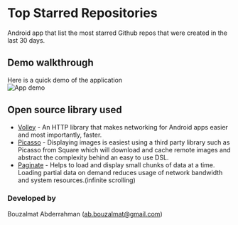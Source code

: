 # Top Starred Repositories
Android app that list the most starred Github repos that were created in the last 30 days. 

## Demo walkthrough
Here is a quick demo of the application<br/>
![App demo](https://media.giphy.com/media/uiLruRHw67BdCmtI9N/giphy.gif)

## Open source library used
* [Volley](https://developer.android.com/training/volley/index.html) - An HTTP library that makes networking for Android apps easier and most importantly, faster.
* [Picasso](http://square.github.io/picasso/) - Displaying images is easiest using a third party library such as Picasso from Square which will download and cache remote images and abstract the complexity behind an easy to use DSL.
* [Paginate](https://github.com/MarkoMilos/Paginate) - Helps to load and display small chunks of data at a time. Loading partial data on demand reduces usage of network bandwidth and system resources.(infinite scrolling)

### Developed by

Bouzalmat Abderrahman 
(ab.bouzalmat@gmail.com)

